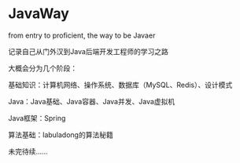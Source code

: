 # JavaWay
from entry to proficient, the way to be Javaer

记录自己从门外汉到Java后端开发工程师的学习之路

大概会分为几个阶段：

基础知识：计算机网络、操作系统、数据库（MySQL、Redis）、设计模式

Java：Java基础、Java容器、Java并发、Java虚拟机

Java框架：Spring

算法基础：labuladong的算法秘籍

未完待续......
